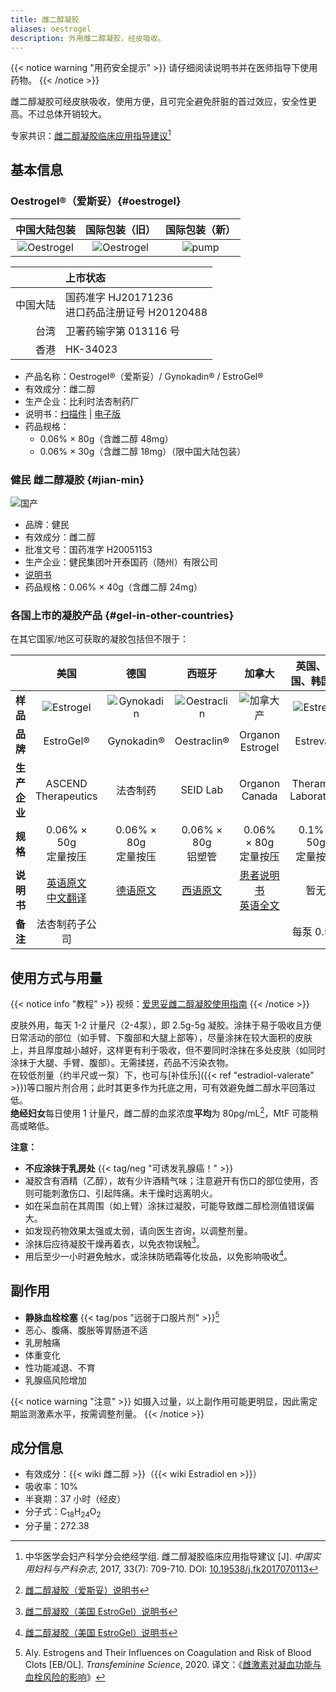 ```yaml
---
title: 雌二醇凝胶
aliases: oestrogel
description: 外用雌二醇凝胶，经皮吸收。
---
```


{{< notice warning "用药安全提示" >}}
请仔细阅读说明书并在医师指导下使用药物。
{{< /notice >}}

雌二醇凝胶可经皮肤吸收，使用方便，且可完全避免肝脏的首过效应，安全性更高。不过总体开销较大。

专家共识：[雌二醇凝胶临床应用指导建议](http://medi-guide.meditool.cn/ymtpdf/E60E60E5-CF7F-0A27-75B3-BE7B935D762D.pdf)[^4]

## 基本信息

### Oestrogel&reg;（爱斯妥）{#oestrogel}

|                     中国大陆包装                     |                      国际包装（旧）                       | 国际包装（新） |
| :----------------------------------------------: | :-------------------------------------------------: | :-: |
| ![Oestrogel](/images/medicine/gel/oestrogel.jpg) | ![Oestrogel](/images/medicine/gel/oestrogel-fr.jpg) | ![pump](/images/medicine/gel/oestrogel-tw-pump.jpg) |

| | 上市状态 |
|--:|:--|
| 中国大陆 | 国药准字 HJ20171236<br>进口药品注册证号 H20120488 |
| 台湾 | 卫署药输字第 013116 号 |
| 香港 | HK-34023 |

- 产品名称：Oestrogel&reg;（爱斯妥）/ Gynokadin&reg; / EstroGel&reg;
- 有效成分：雌二醇
- 生产企业：比利时法杏制药厂
- 说明书：[扫描件](/images/medicine/gel/estradiol-gel.jpg) | [电子版](https://tfsci.mtf.wiki/misc/oestrogel/)
- 药品规格：
  + 0.06% &times; 80g（含雌二醇 48mg）
  + 0.06% &times; 30g（含雌二醇 18mg）（限中国大陆包装）

### 健民 雌二醇凝胶 {#jian-min}

![国产](/images/medicine/gel/ningjiao.jpg)

- 品牌：健民
- 有效成分：雌二醇
- 批准文号：国药准字 H20051153
- 生产企业：健民集团叶开泰国药（随州）有限公司
- [说明书](/images/medicine/gel/jianmin_gel_instructions.jpg)
- 药品规格：0.06% &times; 40g（含雌二醇 24mg）

### 各国上市的凝胶产品 {#gel-in-other-countries}

在其它国家/地区可获取的凝胶包括但不限于：

| | 美国 | 德国 | 西班牙 | 加拿大 | 英国、法国、韩国等 |
|:-:|:-:|:-:|:-:|:-:|:-:|
| **样品** | ![Estrogel](/images/medicine/gel/estrogel-us-a.jpg) | ![Gynokadin](/images/medicine/gel/gynokadin-de.jpg) | ![Oestraclin](/images/medicine/gel/oestraclin-es.jpg) | ![加拿大产](/images/medicine/gel/Estrogel-Estradiol-upscaled.jpg) | ![Estreva](/images/medicine/gel/estreva-kr.jpg) |
| **品牌** | EstroGel&reg; | Gynokadin&reg; | Oestraclin&reg; | Organon Estrogel | Estreva&reg; |
| **生产企业** | ASCEND Therapeutics | 法杏制药 | SEID Lab | Organon Canada | Theramex Laboratory |
| **规格** | 0.06% &times; 50g<br>定量按压 | 0.06% &times; 80g<br>定量按压 | 0.06% &times; 80g<br>铝塑管 | 0.06% &times; 80g<br>定量按压 | 0.1% &times; 50g<br>定量按压 |
| **说明书** | [英语原文](https://www.accessdata.fda.gov/drugsatfda_docs/label/2023/021166s018lbl.pdf)<br>[中文翻译](https://tfsci.mtf.wiki/misc/estrogel-us/) | [德语原文](https://service.besins-healthcare.de/gynokadin/fi/gynokadin-dosiergel-fachinformation-besins-healthcare.pdf) | [西语原文](https://cima.aemps.es/cima/pdfs/es/p/59577/Prospecto_59577.html.pdf) | [患者说明书](/images/medicine/gel/ESTROGEL-CI_E.pdf)<br>[英语全文](https://pdf.hres.ca/dpd_pm/00072270.PDF) | 暂无 |
| **备注** | 法杏制药子公司 | | | | 每泵 0.5 g |


## 使用方式与用量

{{< notice info "教程" >}}
视频：[爱思妥雌二醇凝胶使用指南](https://www.bilibili.com/video/BV1eq4y1U71L)
{{< /notice >}}

皮肤外用，每天 1-2 计量尺（2-4泵），即 2.5g-5g 凝胶。涂抹于易于吸收且方便日常活动的部位（如手臂、下腹部和大腿上部等），尽量涂抹在较大面积的皮肤上，并且厚度越小越好，这样更有利于吸收，但不要同时涂抹在多处皮肤（如同时涂抹于大腿、手臂、腹部）。无需揉搓，药品不污染衣物。  
在较低剂量（约半尺或一泵）下，也可与[补佳乐]({{< ref "estradiol-valerate" >}})等口服片剂合用；此时其更多作为托底之用，可有效避免雌二醇水平回落过低。  
**绝经妇女**每日使用 1 计量尺，雌二醇的血浆浓度**平均**为 80pg/mL[^1]，MtF 可能稍高或略低。

**注意：**

- **不应涂抹于乳房处** {{< tag/neg "可诱发乳腺癌！" >}}
- 凝胶含有酒精（乙醇），故有少许酒精气味；注意避开有伤口的部位使用，否则可能刺激伤口、引起阵痛。未干燥时远离明火。
- 如在采血前在其周围（如上臂）涂抹过凝胶，可能导致雌二醇检测值错误偏大。
- 如发现药物效果太强或太弱，请向医生咨询，以调整剂量。
- 涂抹后应待凝胶干燥再着衣，以免衣物误触[^2]。
- 用后至少一小时避免触水，或涂抹防晒霜等化妆品，以免影响吸收[^2]。

## 副作用

- **静脉血栓栓塞** {{< tag/pos "远弱于口服片剂" >}}[^3]
- 恶心、腹痛、腹胀等胃肠道不适
- 乳房触痛
- 体重变化
- 性功能减退、不育
- 乳腺癌风险增加

{{< notice warning "注意" >}}
如摄入过量，以上副作用可能更明显，因此需定期监测激素水平，按需调整剂量。
{{< /notice >}}

## 成分信息

- 有效成分：{{< wiki 雌二醇 >}}（{{< wiki Estradiol en >}}）
- 吸收率：10%
- 半衰期：37 小时（经皮）
- 分子式：C<sub>18</sub>H<sub>24</sub>O<sub>2</sub>
- 分子量：272.38

[^1]: [雌二醇凝胶（爱斯妥）说明书](https://tfsci.mtf.wiki/misc/oestrogel/)
[^2]: [雌二醇凝胶（美国 EstroGel）说明书](https://tfsci.mtf.wiki/misc/estrogel-us/)
[^3]: Aly. Estrogens and Their Influences on Coagulation and Risk of Blood Clots [EB/OL]. *Transfeminine Science*, 2020. 译文：《[雌激素对凝血功能与血栓风险的影响](https://tfsci.mtf.wiki/articles/estrogens-blood-clots/)》
[^4]: 中华医学会妇产科学分会绝经学组. 雌二醇凝胶临床应用指导建议 [J]. *中国实用妇科与产科杂志*, 2017, 33(7): 709-710. DOI: [10.19538/j.fk2017070113](https://doi.org/10.19538/j.fk2017070113)
